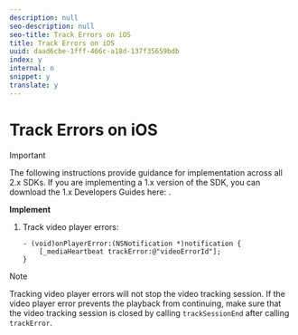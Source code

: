 ```yaml
---
description: null
seo-description: null
seo-title: Track Errors on iOS
title: Track Errors on iOS
uuid: daad6cbe-1fff-466c-a18d-137f35659bdb
index: y
internal: n
snippet: y
translate: y
---
```


# Track Errors on iOS

>[!IMPORTANT]
>
>The following instructions provide guidance for implementation across all 2.x SDKs. If you are implementing a 1.x version of the SDK, you can download the 1.x Developers Guides here: [](../../sdk-implement/download-sdks.md).

**Implement**

1. Track video player errors: 

   ```
   - (void)onPlayerError:(NSNotification *)notification { 
       [_mediaHeartbeat trackError:@"videoErrorId"]; 
   }
   ```

>[!NOTE]
>
>Tracking video player errors will not stop the video tracking session. If the video player error prevents the playback from continuing, make sure that the video tracking session is closed by calling `trackSessionEnd` after calling `trackError`.

